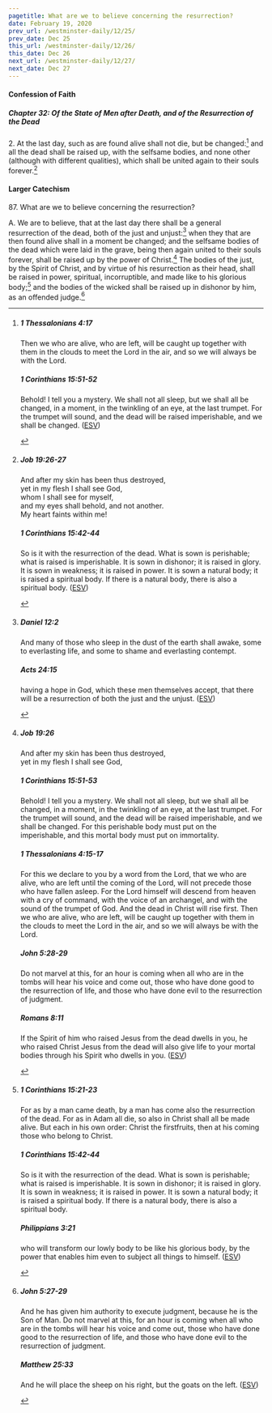 ```yaml
---
pagetitle: What are we to believe concerning the resurrection?
date: February 19, 2020
prev_url: /westminster-daily/12/25/
prev_date: Dec 25
this_url: /westminster-daily/12/26/
this_date: Dec 26
next_url: /westminster-daily/12/27/
next_date: Dec 27
---
```


#### Confession of Faith

##### Chapter 32: Of the State of Men after Death, and of the Resurrection of the Dead

2\. At the last day, such as are found alive shall not die, but be changed:[^fnref:wcf1] and all the dead shall be raised up, with the selfsame bodies, and none other (although with different qualities), which shall be united again to their souls forever.[^fnref:wcf2]

[^fnref:wcf1]: <div class="esv"><h5>1 Thessalonians 4:17</h5> <div class="esv-text"><p id="p52004017.01-1">Then we who are alive, who are left, will be caught up together with them in the clouds to meet the Lord in the air, and so we will always be with the Lord.</p> </div><h5>1 Corinthians 15:51-52</h5> <div class="esv-text"><p id="p46015051.01-2">Behold! I tell you a mystery. We shall not all sleep, but we shall all be changed, in a moment, in the twinkling of an eye, at the last trumpet. For the trumpet will sound, and the dead will be raised imperishable, and we shall be changed.  (<a href="http://www.esv.org" class="copyright">ESV</a>)</p> </div> </div>

[^fnref:wcf2]: <div class="esv"><h5>Job 19:26-27</h5> <div class="esv-text"><div class="block-indent"> <p class="line-group" id="p18019026.01-1">And after my skin has been thus destroyed,<br /> <span class="indent"></span>yet in my flesh I shall see God,<br />  whom I shall see for myself,<br /> <span class="indent"></span>and my eyes shall behold, and not another.<br /> <span class="indent"></span>My heart faints within me!</p> </div> </div><h5>1 Corinthians 15:42-44</h5> <div class="esv-text"><p id="p46015042.01-2">So is it with the resurrection of the dead. What is sown is perishable; what is raised is imperishable. It is sown in dishonor; it is raised in glory. It is sown in weakness; it is raised in power. It is sown a natural body; it is raised a spiritual body. If there is a natural body, there is also a spiritual body.  (<a href="http://www.esv.org" class="copyright">ESV</a>)</p> </div> </div>


#### Larger Catechism

87\. What are we to believe concerning the resurrection?

A. We are to believe, that at the last day there shall be a general resurrection of the dead, both of the just and unjust:[^fnref:wlc1] when they that are then found alive shall in a moment be changed; and the selfsame bodies of the dead which were laid in the grave, being then again united to their souls forever, shall be raised up by the power of Christ.[^fnref:wlc2] The bodies of the just, by the Spirit of Christ, and by virtue of his resurrection as their head, shall be raised in power, spiritual, incorruptible, and made like to his glorious body;[^fnref:wlc3] and the bodies of the wicked shall be raised up in dishonor by him, as an offended judge.[^fnref:wlc4]


[^fnref:wlc1]: <div class="esv"><h5>Daniel 12:2</h5> <div class="esv-text"><p id="p27012002.01-1">And many of those who sleep in the dust of the earth shall awake, some to everlasting life, and some to shame and everlasting contempt.</p> </div><h5>Acts 24:15</h5> <div class="esv-text"><p id="p44024015.01-2">having a hope in God, which these men themselves accept, that there will be a resurrection of both the just and the unjust.  (<a href="http://www.esv.org" class="copyright">ESV</a>)</p> </div> </div>

[^fnref:wlc2]: <div class="esv"><h5>Job 19:26</h5> <div class="esv-text"><div class="block-indent"> <p class="line-group" id="p18019026.01-1">And after my skin has been thus destroyed,<br /> <span class="indent"></span>yet in my flesh I shall see God,</p> </div> </div><h5>1 Corinthians 15:51-53</h5> <div class="esv-text"><p id="p46015051.01-2">Behold! I tell you a mystery. We shall not all sleep, but we shall all be changed, in a moment, in the twinkling of an eye, at the last trumpet. For the trumpet will sound, and the dead will be raised imperishable, and we shall be changed. For this perishable body must put on the imperishable, and this mortal body must put on immortality.</p> </div><h5>1 Thessalonians 4:15-17</h5> <div class="esv-text"><p id="p52004015.01-3">For this we declare to you by a word from the Lord, that we who are alive, who are left until the coming of the Lord, will not precede those who have fallen asleep. For the Lord himself will descend from heaven with a cry of command, with the voice of an archangel, and with the sound of the trumpet of God. And the dead in Christ will rise first. Then we who are alive, who are left, will be caught up together with them in the clouds to meet the Lord in the air, and so we will always be with the Lord.</p> </div><h5>John 5:28-29</h5> <div class="esv-text"><p id="p43005028.01-4"><span class="woc">Do not marvel at this, for an hour is coming when all who are in the tombs will hear his voice</span> <span class="woc">and come out, those who have done good to the resurrection of life, and those who have done evil to the resurrection of judgment.</span></p> </div><h5>Romans 8:11</h5> <div class="esv-text"><p id="p45008011.01-5">If the Spirit of him who raised Jesus from the dead dwells in you, he who raised Christ Jesus from the dead will also give life to your mortal bodies through his Spirit who dwells in you.  (<a href="http://www.esv.org" class="copyright">ESV</a>)</p> </div> </div>

[^fnref:wlc3]: <div class="esv"><h5>1 Corinthians 15:21-23</h5> <div class="esv-text"><p id="p46015021.01-1">For as by a man came death, by a man has come also the resurrection of the dead. For as in Adam all die, so also in Christ shall all be made alive. But each in his own order: Christ the firstfruits, then at his coming those who belong to Christ.</p> </div><h5>1 Corinthians 15:42-44</h5> <div class="esv-text"><p id="p46015042.01-2">So is it with the resurrection of the dead. What is sown is perishable; what is raised is imperishable. It is sown in dishonor; it is raised in glory. It is sown in weakness; it is raised in power. It is sown a natural body; it is raised a spiritual body. If there is a natural body, there is also a spiritual body.</p> </div><h5>Philippians 3:21</h5> <div class="esv-text"><p id="p50003021.01-3">who will transform our lowly body to be like his glorious body, by the power that enables him even to subject all things to himself.  (<a href="http://www.esv.org" class="copyright">ESV</a>)</p> </div> </div>

[^fnref:wlc4]: <div class="esv"><h5>John 5:27-29</h5> <div class="esv-text"><p id="p43005027.01-1"><span class="woc">And he has given him authority to execute judgment, because he is the Son of Man.</span> <span class="woc">Do not marvel at this, for an hour is coming when all who are in the tombs will hear his voice</span> <span class="woc">and come out, those who have done good to the resurrection of life, and those who have done evil to the resurrection of judgment.</span></p> </div><h5>Matthew 25:33</h5> <div class="esv-text"><p id="p40025033.01-2"><span class="woc">And he will place the sheep on his right, but the goats on the left.</span>  (<a href="http://www.esv.org" class="copyright">ESV</a>)</p> </div> </div>

